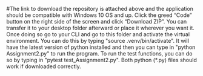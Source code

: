#The link to download the repository is attached above and the application should be compatible with Windows 10 OS and up. Click the greed “Code” button on the right side of the screen and click “Download ZIP”. You can transfer it to your desktop folder afterward or place it wherever you want it. Once doing so go to your CLI and go to this folder and activate the virtual environment. You can do this by typing "source .venv/bin/activate". It will have the latest version of python installed and then you can type in "python Assignment2.py" to run the program. To run the test functions, you can do so by typing in "pytest test_Assignment2.py". Both python (*.py) files should work if downloaded correctly.
